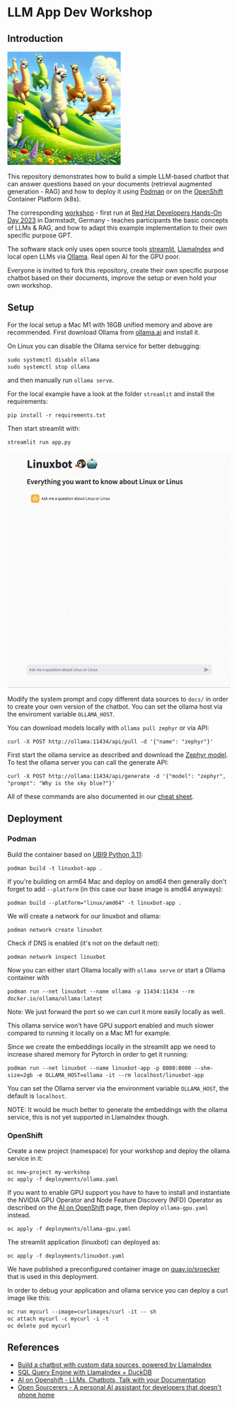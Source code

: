 # LLM App Dev Workshop

## Introduction

<img src="localllamas.png" alt="a bunch of happy local llamas" width="256">

This repository demonstrates how to build a simple LLM-based chatbot that can answer questions based on your documents (retrieval augmented generation - RAG) and how to deploy it using [Podman](https://podman.io) or on the [OpenShift](https://www.openshift.com) Container Platform (k8s).

The corresponding [workshop](workshop/Darmstadt_v1.md) - first run at [Red Hat Developers Hands-On Day 2023](https://events.redhat.com/profile/form/index.cfm?PKformID=0x900962abcd&sc_cid=7013a000003SlFvAAK) in Darmstadt, Germany - teaches participants the basic concepts of LLMs & RAG, and how to adapt this example implementation to their own specific purpose GPT.

The software stack only uses open source tools [streamlit](https://streamlit.io), [LlamaIndex](https://llamaindex.ai) and local open LLMs via [Ollama](https://ollama.ai). Real open AI for the GPU poor.

Everyone is invited to fork this repository, create their own specific purpose chatbot based on their documents, improve the setup or even hold your own workshop.

## Setup

For the local setup a Mac M1 with 16GB unified memory and above are recommended. First download Ollama from [ollama.ai](https://ollama.ai) and install it.

On Linux you can disable the Ollama service for better debugging:

```
sudo systemctl disable ollama
sudo systemctl stop ollama
```

and then manually run `ollama serve`.

For the local example have a look at the folder `streamlit` and install the requirements:

```
pip install -r requirements.txt
```

Then start streamlit with:
```
streamlit run app.py
```

![](linuxbot.gif)

Modify the system prompt and copy different data sources to `docs/` in order to create your own version of the chatbot.
You can set the ollama host via the enviroment variable `OLLAMA_HOST`.

You can download models locally with `ollama pull zephyr` or via API:

```
curl -X POST http://ollama:11434/api/pull -d '{"name": "zephyr"}'
```

First start the ollama service as described and download the [Zephyr model](https://ollama.ai/library/zephyr).
To test the ollama server you can call the generate API:

```
curl -X POST http://ollama:11434/api/generate -d '{"model": "zephyr", "prompt": "Why is the sky blue?"}'
```

All of these commands are also documented in our [cheat sheet](cheatsheet.txt).

## Deployment


### Podman

Build the container based on [UBI9 Python 3.11](https://catalog.redhat.com/software/containers/ubi9/python-311/63f764b03f0b02a2e2d63fff?architecture=amd64&image=654d1ee47c3bfba06c9c59ea):

```
podman build -t linuxbot-app .
```
If you're building on arm64 Mac and deploy on amd64 then generally don't forget to add `--platform` (in this case our base image is amd64 anyways):

```
podman build --platform="linux/amd64" -t linuxbot-app .
```

We will create a network for our linuxbot and ollama:

```
podman network create linuxbot
```

Check if DNS is enabled (it's not on the default net):

```
podman network inspect linuxbot
```

Now you can either start Ollama locally with `ollama serve` or start a Ollama container with

```
podman run --net linuxbot --name ollama -p 11434:11434 --rm docker.io/ollama/ollama:latest
```
 
Note: We just forward the port so we can curl it more easily locally as well.

This ollama service won't have GPU support enabled and much slower compared to running it locally on a Mac M1 for example.

Since we create the embeddings locally in the streamlit app we need to increase shared memory for Pytorch in order to get it running:

```
podman run --net linuxbot --name linuxbot-app -p 8080:8080 --shm-size=2gb -e OLLAMA_HOST=ollama -it --rm localhost/linuxbot-app
```

You can set the Ollama server via the environment variable `OLLAMA_HOST`, the default is `localhost`.

NOTE: It would be much better to generate the embeddings with the ollama service, this is not yet supported in LlamaIndex though.

### OpenShift

Create a new project (namespace) for your workshop and deploy the ollama service in it:

```
oc new-project my-workshop
oc apply -f deployments/ollama.yaml
```

If you want to enable GPU support you have to have to install and instantiate the NVIDIA GPU Operator and Node Feature Discovery (NFD) Operator as described on the [AI on OpenShift](https://ai-on-openshift.io/odh-rhoai/nvidia-gpus/) page, then deploy `ollama-gpu.yaml` instead.

```
oc apply -f deployments/ollama-gpu.yaml
```

The streamlit application (linuxbot) can deployed as:

```
oc apply -f deployments/linuxbot.yaml
```

We have published a preconfigured container image on [quay.io/sroecker](https://quay.io/sroecker/linuxbot-app) that is used in this deployment.

In order to debug your application and ollama service you can deploy a curl image like this:

```
oc run mycurl --image=curlimages/curl -it -- sh
oc attach mycurl -c mycurl -i -t
oc delete pod mycurl
```

## References

- [Build a chatbot with custom data sources, powered by LlamaIndex](https://blog.streamlit.io/build-a-chatbot-with-custom-data-sources-powered-by-llamaindex/)
- [SQL Query Engine with LlamaIndex + DuckDB](https://gpt-index.readthedocs.io/en/latest/examples/index_structs/struct_indices/duckdb_sql_query.html)
- [AI on Openshift - LLMs, Chatbots, Talk with your Documentation](https://ai-on-openshift.io/demos/llm-chat-doc/llm-chat-doc/)
- [Open Sourcerers - A personal AI assistant for developers that doesn't phone home](https://www.opensourcerers.org/2023/11/06/a-personal-ai-assistant-for-developers-that-doesnt-phone-home/)


